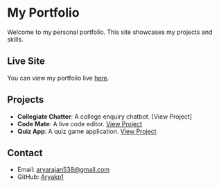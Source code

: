 # My Portfolio

Welcome to my personal portfolio. This site showcases my projects and skills.

## Live Site

You can view my portfolio live [here](https://aryakp1.github.io/portfolioArya/   ).

## Projects

- **Collegiate Chatter**: A college enquiry chatbot. [View Project]
- **Code Mate**: A live code editor. [View Project](https://github.com/Aryakp1/liveCodeMate.git)
- **Quiz App**: A quiz game application. [View Project](https://github.com/Aryakp1/QuizApp.git)

## Contact

- Email: [aryarajan538@gmail.com](mailto:aryarajan538@gmail.com)
- GitHub: [Aryakp1](https://github.com/Aryakp1)
